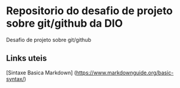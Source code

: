 # Repositorio do desafio de projeto sobre git/github da DIO
Desafio de projeto sobre git/github

## Links uteis
[Sintaxe Basica Markdown] (https://www.markdownguide.org/basic-syntax/)
